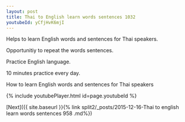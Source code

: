 ```yaml
---
layout: post
title: Thai to English learn words sentences 1032 
youtubeId: yCfjHvK6mjI
---
```

 
 
Helps to learn English words and sentences for Thai speakers.

Opportunitiy to repeat the words sentences. 

Practice English language. 
 
10 minutes practice every day. 
 
How to learn English words and sentences for Thai speakers 
 
{% include youtubePlayer.html id=page.youtubeId %}
 
 
[Next]({{ site.baseurl }}{% link  split2/_posts/2015-12-16-Thai to english learn words sentences 958 .md%})
 
